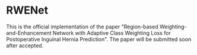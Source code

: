 # RWENet
This is the official implementation of the paper "Region-based Weighting-and-Enhancement Network with Adaptive Class Weighting Loss for Postoperative Inguinal Hernia Prediction".
The paper will be submitted soon after accepted.
